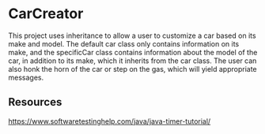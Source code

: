 # CarCreator

This project uses inheritance to allow a user to customize a car based on its make and model. The default car class only contains information on its make, and the specificCar class contains information about the model of the car, in addition to its make, which it inherits from the car class. The user can also honk the horn of the car or step on the gas, which will yield appropriate messages.

## Resources
https://www.softwaretestinghelp.com/java/java-timer-tutorial/